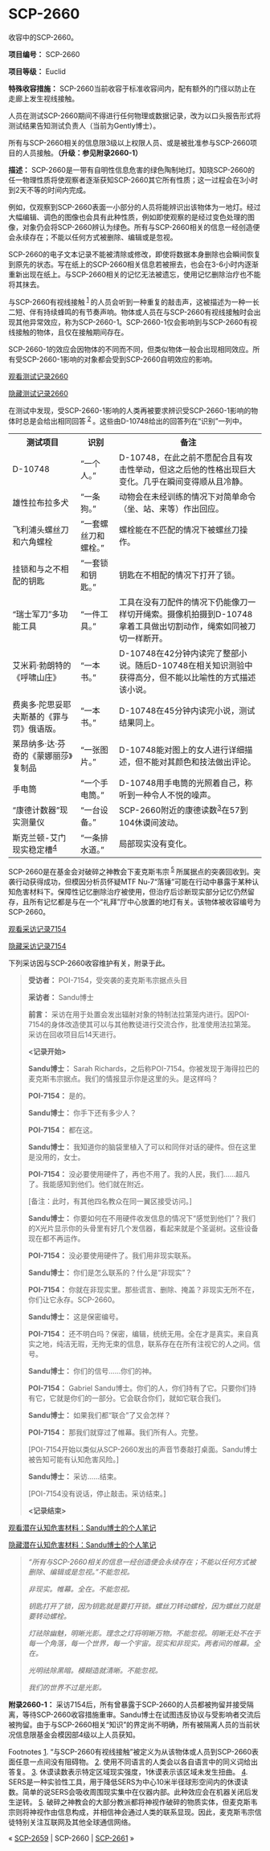 # SCP-2660
                        




收容中的SCP-2660。



**项目编号：** SCP-2660

**项目等级：** Euclid

**特殊收容措施：** SCP-2660当前收容于标准收容间内，配有额外的门径以防止在走廊上发生视线接触。

人员在测试SCP-2660期间不得进行任何物理或数据记录，改为以口头报告形式将测试结果告知测试负责人（当前为Gently博士）。

所有与SCP-2660相关的信息限3级以上权限人员、或是被批准参与SCP-2660项目的人员接触。**（升级：参见附录2660-1）** 

**描述：** SCP-2660是一带有自明性信息危害的绿色陶制地灯。知晓SCP-2660的任一物理性质将使观察者逐渐获知SCP-2660其它所有性质；这一过程会在3小时到2天不等的时间内完成。

例如，仅观察到SCP-2660表面一小部分的人员将能辨识出该物体为一地灯。经过大幅编辑、调色的图像也会具有此种性质，例如即使观察的是经过变色处理的图像，对象仍会将SCP-2660辨认为绿色。所有与SCP-2660相关的信息一经创造便会永续存在；不能以任何方式被删除、编辑或是忽视。

SCP-2660的电子文本记录不能被清除或修改，即使将数据本身删除也会瞬间恢复到原先的状态。写在纸上的SCP-2660相关信息若被擦去，也会在3-6小时内逐渐重新出现在纸上。与SCP-2660相关的记忆无法被遗忘，使用记忆删除治疗也不能将其抹去。

与SCP-2660有视线接触<sup class='footnoteref'>
 <a shape='rect' class='footnoteref' id='footnoteref-1' href='javascript:;' onclick='WIKIDOT.page.utils.scrollToReference(&apos;footnote-1&apos;)'>1</a>
</sup>的人员会听到一种重复的敲击声，这被描述为一种一长二短、伴有持续蜂鸣的有节奏声响。物体或人员在与SCP-2660有视线接触时会出现其他异常效应，称为SCP-2660-1。SCP-2660-1仅会影响到与SCP-2660有视线接触的物体，且仅在接触期间存在。

SCP-2660-1的效应会因物体的不同而不同，但类似物体一般会出现相同效应。所有受SCP-2660-1影响的对象都会受到SCP-2660自明效应的影响。


<a shape='rect' class='collapsible-block-link' href='javascript:;'>&#35266;&#30475;&#27979;&#35797;&#35760;&#24405;2660</a>

<a shape='rect' class='collapsible-block-link' href='javascript:;'>&#38544;&#34255;&#27979;&#35797;&#35760;&#24405;2660</a>

在测试中发现，受SCP-2660-1影响的人类再被要求辨识受SCP-2660-1影响的物体时总是会给出相同回答<sup class='footnoteref'>
 <a shape='rect' class='footnoteref' id='footnoteref-2' href='javascript:;' onclick='WIKIDOT.page.utils.scrollToReference(&apos;footnote-2&apos;)'>2</a>
</sup>。这些由D-10748给出的回答列在“识别”一列中。

<table class='wiki-content-table'>
 <tr>
  <th colspan='1' rowspan='1'>&#27979;&#35797;&#39033;&#30446;</th>
  <th colspan='1' rowspan='1'>&#35782;&#21035;</th>
  <th colspan='1' rowspan='1'>&#22791;&#27880;</th>
 </tr>
 <tr>
  <td colspan='1' rowspan='1'>D-10748</td>
  <td colspan='1' rowspan='1'>&#8220;&#19968;&#20010;&#20154;&#12290;&#8221;</td>
  <td colspan='1' rowspan='1'>D-10748&#65292;&#22312;&#27492;&#20043;&#21069;&#19981;&#24895;&#37197;&#21512;&#19988;&#26377;&#25915;&#20987;&#24615;&#20030;&#21160;&#65292;&#20294;&#36825;&#20043;&#21518;&#20182;&#30340;&#24615;&#26684;&#20986;&#29616;&#24040;&#22823;&#21464;&#21270;&#12290;&#20960;&#20046;&#22312;&#30636;&#38388;&#21464;&#24471;&#39034;&#20174;&#19988;&#20919;&#38745;&#12290;</td>
 </tr>
 <tr>
  <td colspan='1' rowspan='1'>&#38596;&#24615;&#25289;&#24067;&#25289;&#22810;&#29356;</td>
  <td colspan='1' rowspan='1'>&#8220;&#19968;&#26465;&#29399;&#12290;&#8221;</td>
  <td colspan='1' rowspan='1'>&#21160;&#29289;&#20250;&#22312;&#26410;&#32463;&#35757;&#32451;&#30340;&#24773;&#20917;&#19979;&#23545;&#31616;&#21333;&#21629;&#20196;&#65288;&#22352;&#12289;&#31449;&#12289;&#26469;&#31561;&#65289;&#20316;&#20986;&#22238;&#24212;&#12290;</td>
 </tr>
 <tr>
  <td colspan='1' rowspan='1'>&#39134;&#21033;&#28006;&#22836;&#34746;&#19997;&#20992;&#21644;&#20845;&#35282;&#34746;&#26643;</td>
  <td colspan='1' rowspan='1'>&#8220;&#19968;&#22871;&#34746;&#19997;&#20992;&#21644;&#34746;&#26643;&#12290;&#8221;</td>
  <td colspan='1' rowspan='1'>&#34746;&#26643;&#33021;&#22312;&#19981;&#21305;&#37197;&#30340;&#24773;&#20917;&#19979;&#34987;&#34746;&#19997;&#20992;&#25805;&#20316;&#12290;</td>
 </tr>
 <tr>
  <td colspan='1' rowspan='1'>&#25346;&#38145;&#21644;&#19982;&#20043;&#19981;&#30456;&#37197;&#30340;&#38053;&#21273;</td>
  <td colspan='1' rowspan='1'>&#8220;&#19968;&#22871;&#38145;&#21644;&#38053;&#21273;&#12290;&#8221;</td>
  <td colspan='1' rowspan='1'>&#38053;&#21273;&#22312;&#19981;&#30456;&#37197;&#30340;&#24773;&#20917;&#19979;&#25171;&#24320;&#20102;&#38145;&#12290;</td>
 </tr>
 <tr>
  <td colspan='1' rowspan='1'>&#8220;&#29790;&#22763;&#20891;&#20992;&#8221;&#22810;&#21151;&#33021;&#24037;&#20855;</td>
  <td colspan='1' rowspan='1'>&#8220;&#19968;&#20214;&#24037;&#20855;&#12290;&#8221;</td>
  <td colspan='1' rowspan='1'>&#24037;&#20855;&#22312;&#27809;&#26377;&#20992;&#37197;&#20214;&#30340;&#24773;&#20917;&#19979;&#20173;&#33021;&#20687;&#20992;&#19968;&#26679;&#20999;&#24320;&#32499;&#32034;&#12290;&#25668;&#20687;&#26426;&#25293;&#25668;&#21040;D-10748&#25343;&#30528;&#24037;&#20855;&#20570;&#20986;&#20999;&#21106;&#21160;&#20316;&#65292;&#32499;&#32034;&#22914;&#21516;&#34987;&#20992;&#20999;&#19968;&#26679;&#26029;&#24320;&#12290;</td>
 </tr>
 <tr>
  <td colspan='1' rowspan='1'>&#33406;&#31859;&#33673;&#183;&#21187;&#26391;&#29305;&#30340;&#12298;&#21628;&#21880;&#23665;&#24196;&#12299;</td>
  <td colspan='1' rowspan='1'>&#8220;&#19968;&#26412;&#20070;&#12290;&#8221;</td>
  <td colspan='1' rowspan='1'>D-10748&#22312;42&#20998;&#38047;&#20869;&#35835;&#23436;&#20102;&#25972;&#37096;&#23567;&#35828;&#12290;&#38543;&#21518;D-10748&#22312;&#30456;&#20851;&#30693;&#35782;&#27979;&#39564;&#20013;&#33719;&#24471;&#39640;&#20998;&#65292;&#20294;&#19981;&#33021;&#20197;&#27604;&#21947;&#24615;&#30340;&#26041;&#24335;&#25551;&#36848;&#35813;&#23567;&#35828;&#12290;</td>
 </tr>
 <tr>
  <td colspan='1' rowspan='1'>&#36153;&#22885;&#22810;&#183;&#38464;&#24605;&#22949;&#32822;&#22827;&#26031;&#22522;&#30340;&#12298;&#32618;&#19982;&#32602;&#12299;&#20420;&#35821;&#29256;&#12290;</td>
  <td colspan='1' rowspan='1'>&#8220;&#19968;&#26412;&#20070;&#12290;&#8221;</td>
  <td colspan='1' rowspan='1'>D-10748&#22312;45&#20998;&#38047;&#20869;&#35835;&#23436;&#23567;&#35828;&#65292;&#27979;&#35797;&#32467;&#26524;&#21516;&#19978;&#12290;</td>
 </tr>
 <tr>
  <td colspan='1' rowspan='1'>&#33713;&#26114;&#32435;&#22810;&#183;&#36798;&#183;&#33452;&#22855;&#30340;&#12298;&#33945;&#23068;&#20029;&#33678;&#12299;&#22797;&#21046;&#21697;</td>
  <td colspan='1' rowspan='1'>&#8220;&#19968;&#24352;&#22270;&#29255;&#12290;&#8221;</td>
  <td colspan='1' rowspan='1'>D-10748&#33021;&#23545;&#22270;&#19978;&#30340;&#22899;&#20154;&#36827;&#34892;&#35814;&#32454;&#25551;&#36848;&#65292;&#20294;&#19981;&#33021;&#23545;&#20854;&#39068;&#33394;&#21644;&#25216;&#27861;&#20570;&#20986;&#35780;&#35770;&#12290;</td>
 </tr>
 <tr>
  <td colspan='1' rowspan='1'>&#25163;&#30005;&#31570;</td>
  <td colspan='1' rowspan='1'>&#8220;&#19968;&#20010;&#25163;&#30005;&#31570;&#12290;&#8221;</td>
  <td colspan='1' rowspan='1'>D-10748&#29992;&#25163;&#30005;&#31570;&#30340;&#20809;&#29031;&#30528;&#33258;&#24049;&#65292;&#31216;&#21548;&#21040;&#19968;&#31181;&#20196;&#20154;&#19981;&#24742;&#30340;&#22122;&#22768;&#12290;</td>
 </tr>
 <tr>
  <td colspan='1' rowspan='1'>&#8220;&#24247;&#24503;&#35745;&#25968;&#22120;&#8221;&#29616;&#23454;&#27979;&#37327;&#20202;</td>
  <td colspan='1' rowspan='1'>&#8220;&#19968;&#21488;&#35774;&#22791;&#12290;&#8221;</td>
  <td colspan='1' rowspan='1'>SCP-2660&#38468;&#36817;&#30340;&#24247;&#24503;&#35835;&#25968;<sup class='footnoteref'><a shape='rect' class='footnoteref' id='footnoteref-3' href='javascript:;' onclick='WIKIDOT.page.utils.scrollToReference(&apos;footnote-3&apos;)'>3</a></sup>&#22312;57&#21040;104&#20241;&#35871;&#38388;&#27874;&#21160;&#12290;</td>
 </tr>
 <tr>
  <td colspan='1' rowspan='1'>&#26031;&#20811;&#20848;&#39039;-&#33406;&#38376;&#29616;&#23454;&#31283;&#23450;&#27133;<sup class='footnoteref'><a shape='rect' class='footnoteref' id='footnoteref-4' href='javascript:;' onclick='WIKIDOT.page.utils.scrollToReference(&apos;footnote-4&apos;)'>4</a></sup></td>
  <td colspan='1' rowspan='1'>&#8220;&#19968;&#26465;&#25490;&#27700;&#36947;&#12290;&#8221;</td>
  <td colspan='1' rowspan='1'>&#23616;&#37096;&#29616;&#23454;&#27809;&#26377;&#21464;&#21270;&#12290;</td>
 </tr>
</table>



SCP-2660是在基金会对破碎之神教会下麦克斯韦宗<sup class='footnoteref'>
 <a shape='rect' class='footnoteref' id='footnoteref-5' href='javascript:;' onclick='WIKIDOT.page.utils.scrollToReference(&apos;footnote-5&apos;)'>5</a>
</sup>所属据点的突袭回收到。突袭行动获得成功，但模因分析员怀疑MTF Nu-7“落锤”可能在行动中暴露于某种认知危害材料下。保障性记忆删除治疗被使用，但治疗后诊断现实部分记忆仍然留存，且所有记忆都是与在一个“礼拜”厅中心放置的地灯有关。该物体被收容编号为SCP-2660。


<a shape='rect' class='collapsible-block-link' href='javascript:;'>&#35266;&#30475;&#37319;&#35775;&#35760;&#24405;7154</a>

<a shape='rect' class='collapsible-block-link' href='javascript:;'>&#38544;&#34255;&#37319;&#35775;&#35760;&#24405;7154</a>

下列采访因与SCP-2660收容维护有关，附录于此。


> **受访者：** POI-7154，受突袭的麦克斯韦宗据点头目
> 
> **采访者：** Sandu博士
> 
> **前言：** 采访在用于处置会发出辐射对象的特制法拉第笼内进行。因POI-7154的身体改造使其可以与其他教徒进行交流合作，批准使用法拉第笼。采访在回收项目后14天进行。
> 
> **<记录开始>** 
> 
> **Sandu博士：** Sarah Richards，之后称POI-7154。你被发现于海得拉巴的麦克斯韦宗据点。我们的情报显示你是这里的头。是这样吗？
> 
> **POI-7154：** 是的。
> 
> **Sandu博士：** 你手下还有多少人？
> 
> **POI-7154：** 都在这。
> 
> **Sandu博士：** 我知道你的脑袋里植入了可以和同伴对话的硬件。但在这里是没用的，女士。
> 
> **POI-7154：** 没必要使用硬件了，再也不用了。我的人民，我们……超凡了。我能感知到他们。他们就在附近。
> 
> [备注：此时，有其他四名教众在同一翼区接受访问。]
> 
> **Sandu博士：** 你要如何在不用硬件收发信息的情况下“感觉到他们”？我们的X光片显示你的头骨里有好几个发信器，看起来就是个圣诞树。这些设备现在都不再运作。
> 
> **POI-7154：** 没必要使用硬件了。我们用非现实联系。
> 
> **Sandu博士：** 你们是怎么联系的？什么是“非现实”？
> 
> **POI-7154：** 你就在非现实里。那些谎言、删除、掩盖？非现实无所不在，你们让它永存。SCP-2660。
> 
> **Sandu博士：** 这是保密编号。
> 
> **POI-7154：** 还不明白吗？保密，编辑，统统无用。全在才是真实。来自真实之地，纯洁无瑕，无拘无束的信息，联系存在在所有注视它的人之间。信号。
> 
> **Sandu博士：** 你们的信号……你们的神。
> 
> **POI-7154：** Gabriel Sandu博士。你们的人，你们持有了它。只要你们持有它，它就是你们的一部分。它会联合你们，就如它联合我们。
> 
> **Sandu博士：** 如果我们都“联合”了又会怎样？
> 
> **POI-7154：** 那我们就穿过了帷幕。我们所有人。完整。
> 
> [POI-7154开始以类似从SCP-2660发出的声音节奏敲打桌面。Sandu博士被告知可能有认知危害风险。]
> 
> **Sandu博士：** 采访……结束。
> 
> [POI-7154没有说话，停止敲击。采访结束。]
> 
> **<记录结束>** 
> 






<a shape='rect' class='collapsible-block-link' href='javascript:;'>&#35266;&#30475;&#28508;&#22312;&#35748;&#30693;&#21361;&#23475;&#26448;&#26009;&#65306;Sandu&#21338;&#22763;&#30340;&#20010;&#20154;&#31508;&#35760;</a>

<a shape='rect' class='collapsible-block-link' href='javascript:;'>&#38544;&#34255;&#28508;&#22312;&#35748;&#30693;&#21361;&#23475;&#26448;&#26009;&#65306;Sandu&#21338;&#22763;&#30340;&#20010;&#20154;&#31508;&#35760;</a>


> *“所有与SCP-2660相关的信息一经创造便会永续存在；不能以任何方式被删除、编辑或是忽视。”不能忽视。* 
> 
> *非现实。帷幕。全在。不能忽视。* 
> 
> *钥匙打开了锁，因为钥匙就是要打开锁。螺丝刀转动螺栓，因为螺丝刀就是要转动螺栓。* 
> 
> *灯祛除幽魅，明晰光影。理念之灯将明晰万物。不能忽视。明晰无处不在于每一个角落，每一个世界，每一个宇宙。现实和非现实。两者间的帷幕。全在。* 
> 
> *光明祛除黑暗。模糊造就清晰。不能忽视。* 
> 
> *我们的世界不过是光影。* 
> 




**附录2660-1：** 采访7154后，所有曾暴露于SCP-2660的人员都被拘留并接受隔离，等待SCP-2660收容措施重审。Sandu博士在试图违反协议与受影响者交流后被拘留。由于与SCP-2660相关“知识”的界定尚不明确，所有被隔离人员的当前状况信息限基金会模因部4级以上人员获知。


Footnotes
<a shape='rect' href='javascript:;' onclick='WIKIDOT.page.utils.scrollToReference(&apos;footnoteref-1&apos;)'>1</a>. “与SCP-2660有视线接触”被定义为从该物体或人员到SCP-2660表面任意一点间没有阻碍物。
<a shape='rect' href='javascript:;' onclick='WIKIDOT.page.utils.scrollToReference(&apos;footnoteref-2&apos;)'>2</a>. 使用不同语言的人类会以各自语言中的同义词给出答复。
<a shape='rect' href='javascript:;' onclick='WIKIDOT.page.utils.scrollToReference(&apos;footnoteref-3&apos;)'>3</a>. 休谟读数表示特定区域现实强度，1休谟表示该区域未发生扭曲。
<a shape='rect' href='javascript:;' onclick='WIKIDOT.page.utils.scrollToReference(&apos;footnoteref-4&apos;)'>4</a>. SERS是一种实验性工具，用于降低SERS为中心10米半径球形空间内的休谟读数。简单的说SERS会吸收周围现实集中在仪器内部。此种效应会在机器关闭后发生逆转。
<a shape='rect' href='javascript:;' onclick='WIKIDOT.page.utils.scrollToReference(&apos;footnoteref-5&apos;)'>5</a>. 破碎之神教会的大部分教派都将神视作破碎的物质实体，但麦克斯韦宗则将神视作由信息构成，并相信神会通过人类的联系显现。因此，麦克斯韦宗信徒特别关注互联网及其他全球通信网络。



« [SCP-2659](/scp-2659) | SCP-2660 | [SCP-2661](/scp-2661) »





                    
